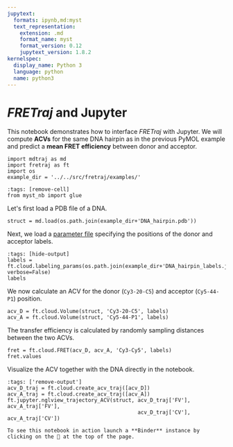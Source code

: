 ```yaml
---
jupytext:
  formats: ipynb,md:myst
  text_representation:
    extension: .md
    format_name: myst
    format_version: 0.12
    jupytext_version: 1.8.2
kernelspec:
  display_name: Python 3
  language: python
  name: python3
---
```


# *FRETraj* and Jupyter

This notebook demonstrates how to interface *FRETraj* with Jupyter. We will
compute **ACVs** for the same DNA hairpin as in the previous PyMOL example and
predict a **mean FRET efficiency** between donor and acceptor.

```{code-cell} ipython3
import mdtraj as md
import fretraj as ft
import os
example_dir = '../../src/fretraj/examples/'
```

```{code-cell} ipython3
:tags: [remove-cell]
from myst_nb import glue
```

Let's first load a PDB file of a DNA.

```{code-cell} ipython3
struct = md.load(os.path.join(example_dir+'DNA_hairpin.pdb'))
```

Next, we load a [parameter file](../background/parameter_file) specifying the positions of the donor and acceptor labels.

```{code-cell} ipython3
:tags: [hide-output]
labels = ft.cloud.labeling_params(os.path.join(example_dir+'DNA_hairpin_labels.json'), verbose=False)
labels
```

We now calculate an ACV for the donor (`Cy3-20-C5`) and acceptor (`Cy5-44-P1`) position.

```{code-cell} ipython3
acv_D = ft.cloud.Volume(struct, 'Cy3-20-C5', labels)
acv_A = ft.cloud.Volume(struct, 'Cy5-44-P1', labels)
```

The transfer efficiency is calculated by randomly sampling distances between the two ACVs.

```{code-cell} ipython3
fret = ft.cloud.FRET(acv_D, acv_A, 'Cy3-Cy5', labels)
fret.values
```

Visualize the ACV together with the DNA directly in the notebook.

```{code-cell} ipython3
:tags: ['remove-output']
acv_D_traj = ft.cloud.create_acv_traj([acv_D])
acv_A_traj = ft.cloud.create_acv_traj([acv_A])
ft.jupyter.nglview_trajectory_ACV(struct, acv_D_traj['FV'], acv_A_traj['FV'], 
                                          acv_D_traj['CV'], acv_A_traj['CV'])
```

```{hint}
To see this notebook in action launch a **Binder** instance by clicking on the 🚀 at the top of the page.
```

